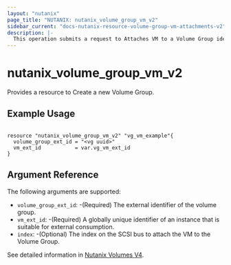 ```yaml
---
layout: "nutanix"
page_title: "NUTANIX: nutanix_volume_group_vm_v2"
sidebar_current: "docs-nutanix-resource-volume-group-vm-attachments-v2"
description: |-
  This operation submits a request to Attaches VM to a Volume Group identified by {extId}.
---
```


# nutanix_volume_group_vm_v2

Provides a resource to Create a new Volume Group.

## Example Usage

```hcl

resource "nutanix_volume_group_vm_v2" "vg_vm_example"{
  volume_group_ext_id = "<vg uuid>"
  vm_ext_id           = var.vg_vm_ext_id
}
```

## Argument Reference
The following arguments are supported:


* `volume_group_ext_id`: -(Required) The external identifier of the volume group.
* `vm_ext_id`: -(Required) A globally unique identifier of an instance that is suitable for external consumption. 
* `index`: -(Optional) The index on the SCSI bus to attach the VM to the Volume Group. 


See detailed information in [Nutanix Volumes V4](https://developers.nutanix.com/api-reference?namespace=volumes&version=v4.0).
